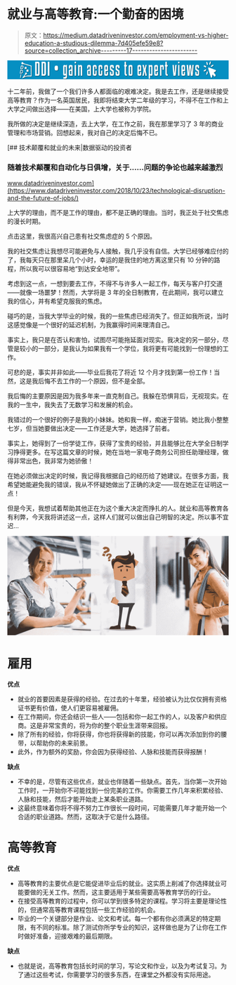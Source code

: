# 就业与高等教育:一个勤奋的困境

> 原文：<https://medium.datadriveninvestor.com/employment-vs-higher-education-a-studious-dilemma-7d405efe59e8?source=collection_archive---------17----------------------->

[![](img/a0d75735a569e4463bf302402db22123.png)](http://www.track.datadriveninvestor.com/1B9E)

十二年前，我做了一个我们许多人都面临的艰难决定。我是去工作，还是继续接受高等教育？作为一名英国居民，我即将结束大学二年级的学习，不得不在工作和上大学之间做出选择——在美国，上大学也被称为学院。

我所做的决定是继续深造，去上大学，在工作之前，我在那里学习了 3 年的商业管理和市场营销。回想起来，我对自己的决定后悔不已。

[](https://www.datadriveninvestor.com/2018/10/23/technological-disruption-and-the-future-of-jobs/) [## 技术颠覆和就业的未来|数据驱动的投资者

### 随着技术颠覆和自动化与日俱增，关于……问题的争论也越来越激烈

www.datadriveninvestor.com](https://www.datadriveninvestor.com/2018/10/23/technological-disruption-and-the-future-of-jobs/) 

上大学的理由，而不是工作的理由，都不是正确的理由。当时，我正处于社交焦虑的漫长时期。

点击这里，我很高兴自己患有社交焦虑症的 5 个原因。

我的社交焦虑让我想尽可能避免与人接触，我几乎没有自信。大学已经够难应付的了，我每天只在那里呆几个小时，幸运的是我住的地方离这里只有 10 分钟的路程，所以我可以很容易地“到达安全地带”。

考虑到这一点，一想到要去工作，不得不与许多人一起工作，每天与客户打交道——就像一场噩梦！然而，大学将是 3 年的全日制教育，在此期间，我可以建立我的信心，并有希望克服我的焦虑。

碰巧的是，当我大学毕业的时候，我的一些焦虑已经消失了。但正如我所说，当时这感觉像是一个很好的延迟机制，为我赢得时间来理清自己。

事实上，我只是在否认和害怕，试图尽可能拖延面对现实。我决定的另一部分，尽管是较小的一部分，是我认为如果我有一个学位，我将更有可能找到一份理想的工作。

可悲的是，事实并非如此——毕业后我花了将近 12 个月才找到第一份工作！当然，这是我后悔不去工作的一个原因，但不是全部。

我后悔的主要原因是因为我多年来一直克制自己。我躲在恐惧背后，无视现实。在我的一生中，我失去了无数学习和发展的机会。

我错过的一个很好的例子是我的小妹妹。她和我一样，痴迷于营销。她比我小整整七岁，但当她要做出决定——工作还是大学，她选择了前者。

事实上，她得到了一份学徒工作，获得了宝贵的经验，并且能够比在大学全日制学习挣得更多。在写这篇文章的时候，她在当地一家电子商务公司担任助理经理，做得非常出色，我非常为她骄傲！

在她必须做出决定的时候，我记得我根据自己的经历给了她建议。在很多方面，我希望她能避免我的错误，我从不怀疑她做出了正确的决定——现在她正在证明这一点！

但是今天，我想试着帮助其他正在为这个重大决定而挣扎的人。就业和高等教育各有利弊，今天我将讲述这一点，这样人们就可以做出自己明智的决定。所以事不宜迟…

![](img/06b250081a49a862b8f66a31205c0d3b.png)

# 雇用

**优点**

*   就业的首要因素是获得的经验。在过去的十年里，经验被认为比仅仅拥有资格证书更有价值，使人们更容易被雇佣。
*   在工作期间，你还会结识一些人——包括和你一起工作的人，以及客户和供应商。这是非常宝贵的，将为你的整个职业生涯带来回报。
*   除了所有的经验，你将获得，你也将获得新的技能，你可以再次添加到你的腰带，以帮助你的未来前景。
*   此外，作为额外的奖励，你会因为获得经验、人脉和技能而获得报酬！

**缺点**

*   不幸的是，尽管有这些优点，就业也伴随着一些缺点。首先，当你第一次开始工作时，一开始你不可能找到一份完美的工作。你需要工作几年来积累经验、人脉和技能，然后才能开始走上某条职业道路。
*   这最终意味着你将不得不努力工作很长一段时间，可能需要几年才能开始一个合适的职业道路。然而，这取决于它是什么路径。

# 高等教育

**优点**

*   高等教育的主要优点是它能促进毕业后的就业。这实质上削减了你选择就业可能要做的无关工作。然而，这主要适用于某些需要高等教育学历的行业。
*   在接受高等教育的过程中，你可以学到很多特定的课程。学习将主要是理论性的，但通常高等教育课程包括一些工作经验的机会。
*   毕业的一个关键部分是作业、论文和考试。每一个都有你必须满足的特定期限，有不同的标准。除了测试你所学专业的知识，这样做也是为了让你在工作时做好准备，迎接艰难的最后期限。

**缺点**

*   也就是说，高等教育包括长时间的学习，写论文和作业，以及为考试复习。为了通过这些考试，你需要学习的很多东西，在课堂之外都没有实际用途。
